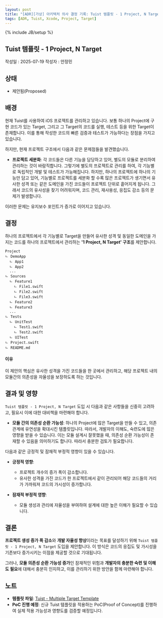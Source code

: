```yaml
---
layout: post
title: "[ADR][가상] 아키텍처 의사 결정 기록: Tuist 템플릿 - 1 Project, N Target"
tags: [ADR, Tuist, Xcode, Project, Target]
---
```

{% include JB/setup %}

## Tuist 템플릿 - 1 Project, N Target

작성일 : 2025-07-19
작성자 : 안정민

<h2 id="status">상태</h2>

* 제안됨(Proposed)

<h2 id="context">배경</h2>

현재 Tuist를 사용하여 iOS 프로젝트를 관리하고 있습니다. 보통 하나의 Project에 구현 코드가 있는 Target, 그리고 그 Target의 코드를 실행, 테스트 등을 위한 Target이 존재합니다. 이를 통해 작성한 코드의 빠른 검증과 테스트가 가능하다는 장점을 가지고 있습니다.

하지만, 현재 프로젝트 구조에서 다음과 같은 문제점들을 발견했습니다.

* **프로젝트 세분화**: 각 코드들은 다른 기능을 담당하고 있어, 별도의 모듈로 분리하여 관리하는 것이 바람직합니다. 그렇기에 별도의 프로젝트로 관리를 하여, 각 기능별로 독립적인 개발 및 테스트가 가능해집니다. 하지만, 하나의 프로젝트에 하나의 기능만 담고 있어, 기능별로 프로젝트를 세분화 할 수록 많은 프로젝트가 생기면서 유사한 성격 또는 같은 도메인을 가진 코드들이 프로젝트 단위로 흩어지게 됩니다. 그래서 코드의 유사성을 찾기 어려워지며, 코드 관리, 재사용성, 응집도 감소 등의 문제가 발생합니다.

이러한 문제는 유지보수 포인트가 증가로 이어지고 있습니다.

<h2 id="decisions">결정</h2>

하나의 프로젝트에서 각 기능별로 Target을 만들어 유사한 성격 및 동일한 도메인을 가지는 코드를 하나의 프로젝트에서 관리하는 **'1 Project, N Target' 구조**를 제안합니다.

```
Project
ㄴ DemoApp
  ㄴ App1
  ㄴ App2
  ...
ㄴ Sources
  ㄴ Feature1
    ㄴ File1.swift
    ㄴ File2.swift
    ㄴ File3.swift
  ㄴ Feature2
  ㄴ Feature3
  ...
ㄴ Tests
  ㄴ UnitTest
    ㄴ Test1.swift
    ㄴ Test2.swift
  ㄴ UITest
ㄴ Project.swift
ㄴ README.md
```

<h4 id="rationale">이유</h4>

이 제안의 핵심은 유사한 성격을 가진 코드들을 한 곳에서 관리하고, 해당 프로젝트 내의 모듈간의 의존성을 자율성을 보장하도록 하는 것입니다. 

<h2 id="consequences">결과 및 영향</h2>

`Tuist 템플릿 - 1 Project, N Target` 도입 시 다음과 같은 사항들을 신중히 고려하고, 필요시 이에 대한 대비책을 마련해야 합니다.

* **모듈 간의 의존성 순환 가능성**: 하나의 Project에 많은 Target을 만들 수 있고, 의존 관계에 유연성을 확대시킨 템플릿입니다. 따라서, 개발자의 이해도, 숙련도에 많은 영향을 받을 수 있습니다. 이는 모듈 설계시 잘못했을 때, 의존성 순환 가능성이 존재할 수 있음을 의미하기도 합니다. 따라서 충분한 검토가 필요합니다.

다음과 같은 긍정적 및 잠재적 부정적 영향이 있을 수 있습니다.

* **긍정적 영향**:
    * 프로젝트 개수의 증가 폭이 감소합니다.
    * 유사한 성격을 가진 코드가 한 프로젝트에서 같이 관리되어 해당 코드들의 거리가 가까워져 코드의 가시성이 증가합니다.

* **잠재적 부정적 영향**:
    * 모듈 생성과 관리에 자율성을 부여하여 설계에 대한 높은 이해가 필요할 수 있습니다.

<h2 id="conclusion">결론</h2>

**프로젝트 생성 증가 폭 감소**와 **개발 자율성 향상**이라는 목표를 달성하기 위해 `Tuist 템플릿 - 1 Project, N Target` 도입을 제안합니다. 이 방식은 코드의 응집도 및 가시성을 기존보다 증가시키는 이점을 제공할 것으로 기대됩니다.

그러나, **모듈 의존성 순환 가능성 증가**인 잠재적인 위험과 **개발자의 충분한 숙련 및 이해도 필요**에 대해서 충분히 인지하고, 이를 관리하기 위한 방안을 함께 마련해야 합니다.

<h2 id="notes">노트</h2>

* **템플릿 파일**: [Tuist - Multiple Target Template](https://github.com/minsOne/iOSApplicationTemplate/blob/main/Tuist/ProjectDescriptionHelpers/Template/MultipleTarget/MultipleTargetTemplateGenerator.swift)
* **PoC 진행 예정**: 신규 Tuist 템플릿을 적용하는 PoC(Proof of Concept)를 진행하여 실제 적용 가능성과 영향도를 검증할 예정입니다.